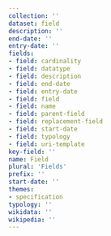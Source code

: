 ```yaml
---
collection: ''
dataset: field
description: ''
end-date: ''
entry-date: ''
fields:
- field: cardinality
- field: datatype
- field: description
- field: end-date
- field: entry-date
- field: field
- field: name
- field: parent-field
- field: replacement-field
- field: start-date
- field: typology
- field: uri-template
key-field: ''
name: Field
plural: 'Fields'
prefix: ''
start-date: ''
themes:
- specification
typology: ''
wikidata: ''
wikipedia: ''
---
```

